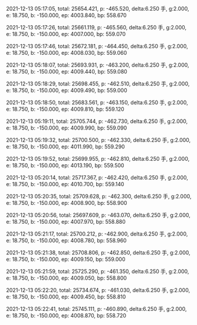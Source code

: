 2021-12-13 05:17:05, total: 25654.421, p: -465.520, delta:6.250 手, g:2.000, e: 18.750, b: -150.000, ep: 4003.840, bp: 558.670

2021-12-13 05:17:26, total: 25661.119, p: -465.560, delta:6.250 手, g:2.000, e: 18.750, b: -150.000, ep: 4007.000, bp: 559.070

2021-12-13 05:17:46, total: 25672.181, p: -464.450, delta:6.250 手, g:2.000, e: 18.750, b: -150.000, ep: 4008.030, bp: 559.060

2021-12-13 05:18:07, total: 25693.931, p: -463.200, delta:6.250 手, g:2.000, e: 18.750, b: -150.000, ep: 4009.440, bp: 559.080

2021-12-13 05:18:29, total: 25698.455, p: -462.510, delta:6.250 手, g:2.000, e: 18.750, b: -150.000, ep: 4009.490, bp: 559.000

2021-12-13 05:18:50, total: 25683.561, p: -463.150, delta:6.250 手, g:2.000, e: 18.750, b: -150.000, ep: 4009.810, bp: 559.120

2021-12-13 05:19:11, total: 25705.744, p: -462.730, delta:6.250 手, g:2.000, e: 18.750, b: -150.000, ep: 4009.990, bp: 559.090

2021-12-13 05:19:32, total: 25700.500, p: -462.330, delta:6.250 手, g:2.000, e: 18.750, b: -150.000, ep: 4011.990, bp: 559.290

2021-12-13 05:19:52, total: 25699.955, p: -462.810, delta:6.250 手, g:2.000, e: 18.750, b: -150.000, ep: 4013.190, bp: 559.500

2021-12-13 05:20:14, total: 25717.367, p: -462.420, delta:6.250 手, g:2.000, e: 18.750, b: -150.000, ep: 4010.700, bp: 559.140

2021-12-13 05:20:35, total: 25709.628, p: -462.300, delta:6.250 手, g:2.000, e: 18.750, b: -150.000, ep: 4008.900, bp: 558.900

2021-12-13 05:20:56, total: 25697.609, p: -463.070, delta:6.250 手, g:2.000, e: 18.750, b: -150.000, ep: 4007.970, bp: 558.880

2021-12-13 05:21:17, total: 25700.212, p: -462.900, delta:6.250 手, g:2.000, e: 18.750, b: -150.000, ep: 4008.780, bp: 558.960

2021-12-13 05:21:38, total: 25708.806, p: -462.850, delta:6.250 手, g:2.000, e: 18.750, b: -150.000, ep: 4009.150, bp: 559.000

2021-12-13 05:21:59, total: 25725.290, p: -461.350, delta:6.250 手, g:2.000, e: 18.750, b: -150.000, ep: 4009.050, bp: 558.800

2021-12-13 05:22:20, total: 25734.674, p: -461.030, delta:6.250 手, g:2.000, e: 18.750, b: -150.000, ep: 4009.450, bp: 558.810

2021-12-13 05:22:41, total: 25745.111, p: -460.890, delta:6.250 手, g:2.000, e: 18.750, b: -150.000, ep: 4008.870, bp: 558.720